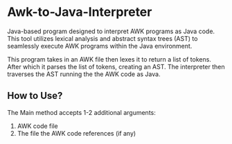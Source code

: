 # Awk-to-Java-Interpreter
Java-based program designed to interpret AWK programs as Java code. 
This tool utilizes lexical analysis and abstract syntax trees (AST) to seamlessly execute AWK programs within the Java environment.

This program takes in an AWK file then lexes it to return a list of tokens.
After which it parses the list of tokens, creating an AST.
The interpreter then traverses the AST running the the AWK code as Java.

## How to Use?
The Main method accepts 1-2 additional arguments:
  1) AWK code file
  2) The file the AWK code references (if any)
